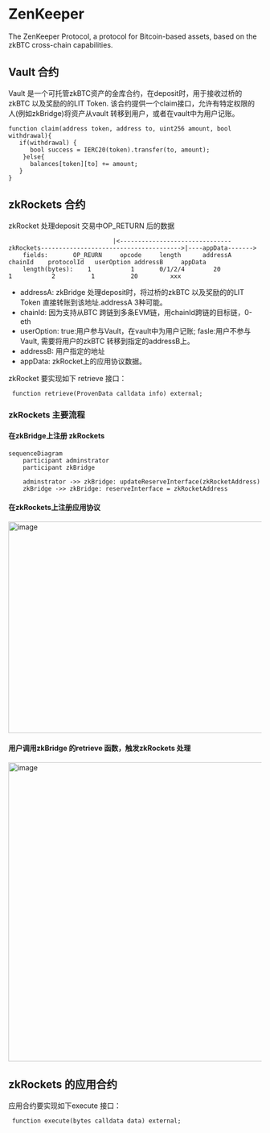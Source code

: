 # ZenKeeper
The ZenKeeper Protocol, a protocol for Bitcoin-based assets, based on the zkBTC cross-chain capabilities.

## Vault 合约
Vault 是一个可托管zkBTC资产的金库合约，在deposit时，用于接收过桥的zkBTC 以及奖励的的LIT Token. 该合约提供一个claim接口，允许有特定权限的人(例如zkBridge)将资产从vault 转移到用户，或者在vault中为用户记账。
```solidity
function claim(address token, address to, uint256 amount, bool withdrawal){
   if(withdrawal) {
      bool success = IERC20(token).transfer(to, amount);
    }else{
      balances[token][to] += amount;
   }
}
```
## zkRockets 合约
zkRocket 处理deposit 交易中OP_RETURN 后的数据
```
                             |<-------------------------------zkRockets--------------------------------------->|----appData------->
    fields:       OP_REURN     opcode     length      addressA    chainId    protocolId   userOption addressB     appData
    length(bytes):    1           1       0/1/2/4        20            1           2          1          20         xxx 
```
- addressA: zkBridge 处理deposit时，将过桥的zkBTC 以及奖励的的LIT Token 直接转账到该地址.addressA 3种可能。
- chainId: 因为支持从BTC 跨链到多条EVM链，用chainId跨链的目标链，0-eth 
- userOption: true:用户参与Vault，在vault中为用户记账; fasle:用户不参与Vault, 需要将用户的zkBTC 转移到指定的addressB上。
- addressB: 用户指定的地址
- appData: zkRocket上的应用协议数据。

zkRocket 要实现如下 retrieve 接口：
```solidity 
 function retrieve(ProvenData calldata info) external;
```
### zkRockets 主要流程

#### 在zkBridge上注册 zkRockets 
```mermaid
sequenceDiagram
    participant adminstrator
    participant zkBridge

    adminstrator ->> zkBridge: updateReserveInterface(zkRocketAddress)
    zkBridge ->> zkBridge: reserveInterface = zkRocketAddress

```

#### 在zkRockets上注册应用协议


<img width="782" height="420" alt="image" src="https://github.com/user-attachments/assets/b7c34a89-e155-4c74-990c-5f7b76ac39bc" />

#### 用户调用zkBridge 的retrieve 函数，触发zkRockets 处理 
<img width="852" height="594" alt="image" src="https://github.com/user-attachments/assets/a90a5e38-f7f5-40a4-9907-c951dd54bce2" />

## zkRockets 的应用合约
应用合约要实现如下execute 接口：
```solidity 
 function execute(bytes calldata data) external;
```
